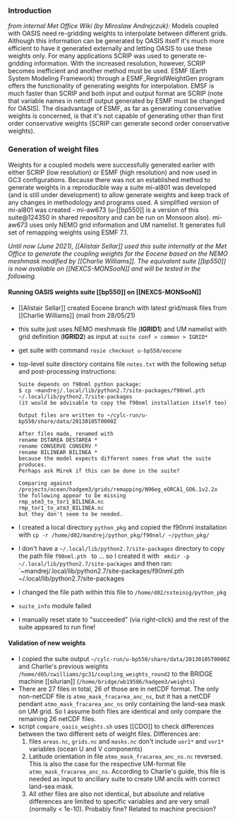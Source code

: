 ### Introduction
*from internal Met Office Wiki (by Miroslaw Andrejczuk):*
Models coupled with OASIS need re-gridding weights to interpolate between different grids. Although this information can be generated by OASIS itself it's much more efficient to have it generated externally and letting OASIS to use these weights only. For many applications SCRIP was used to generate re-gridding information. With the increased resolution, however, SCRIP becomes inefficient and another method must be used. ESMF (Earth System Modeling Framework) through a ESMF_RegridWeightGen program offers the functionality of generating weights for interpolation. EMSF is much faster than SCRIP and both input and output format are SCRIP (note that variable names in netcdf output generated by ESMF must be changed for OASIS). The disadvantage of ESMF, as far as generating conservative weights is concerned, is that it's not capable of generating other than first order conservative weights (SCRIP can generate second order conservative weights).

### Generation of weight files
Weights for a coupled models were successfully generated earlier with either SCRIP (low resolution) or ESMF (high resolution) and now used in GC3 configurations. Because there was not an established method to generate weights in a reproducible way a suite mi-al801 was developed (and is still under development) to allow generate weights and keep track of any changes in methodology and programs used. 
A simplified version of mi-al801 was created - mi-aw673 (u-[[bp550]] is a version of this suite@124350 in shared repository and can be run on Monsoon also). mi-aw673 uses only NEMO grid information and UM namelist. It generates full set of remapping weights using ESMF 7.1.
 
*Until now (June 2021), [[Alistair Sellar]] used this suite internally at the Met Office to generate the coupling weights for the Eocene based on the NEMO meshmask modified by [[Charlie Williams]]. The equivalent suite [[bp550]] is now available on [[NEXCS-MONSooN]] and will be tested in the following.*
 
#### Running OASIS weights suite [[bp550]] on [[NEXCS-MONSooN]]
 - [[Alistair Sellar]] created Eocene branch with latest grid/mask files from [[Charlie Williams]] (mail from 28/05/21)
 - this suite just uses NEMO meshmask file (**IGRID1**) and UM namelist with grid definition (**IGRID2**) as input at `suite conf > common > IGRID*`
 - get suite with command `rosie checkout u-bp550/eocene`
 - top-level suite directory contains file `notes.txt` with the following setup and post-processing instructions:

	```
	Suite depends on f90nml python package:
	$ cp ~mandrej/.local/lib/python2.7/site-packages/f90nml.pth ~/.local/lib/python2.7/site-packages
	(it would be advisable to copy the f90nml installation itself too)

	Output files are written to ~/cylc-run/u-bp550/share/data/20130105T0000Z

	After files made, renamed with
	rename DSTAREA DESTAREA *
	rename CONSERVE CONSERV *
	rename BILINEAR BILINEA *
	because the model expects different names from what the suite produces.
	Perhaps ask Mirek if this can be done in the suite?

	Comparing against
	/projects/ocean/hadgem3/grids/remapping/N96eg_eORCA1_GO6.1v2.2x
	the following appear to be missing
	rmp_atm3_to_tor1_BILINEA.nc
	rmp_tor1_to_atm3_BILINEA.nc
	but they don't seem to be needed.

	``` 
 - I created a local directory `python_pkg` and copied the f90nml installation with `cp -r /home/d02/mandrej/python_pkg/f90nml/ ~/python_pkg/`
 - I don't have a `~/.local/lib/python2.7/site-packages` directory to copy the path file `f90nml.pth ` to ... so I created it with ` mkdir -p ~/.local/lib/python2.7/site-packages` and then ran: `~mandrej/.local/lib/python2.7/site-packages/f90nml.pth ~/.local/lib/python2.7/site-packages
 - I changed the file path within this file to `/home/d02/ssteinig/python_pkg`
 - `suite_info` module failed
 - I manually reset state to "succeeded" (via right-click) and the rest of the suite appeared to run fine!

#### Validation of new weights
- I copied the suite output `~/cylc-run/u-bp550/share/data/20130105T0000Z` and Charlie's previous weights `/home/d05/cwilliams/gc31/coupling_weights_round2` to the BRIDGE machine [[silurian]] (`/home/bridge/wb19586/hadgem3/weights`)
- There are 27 files in total, 26 of those are in netCDF format. The only non-netCDF file is `atmo_mask_fracarea_anc_ns`, but it has a netCDF pendant `atmo_mask_fracarea_anc_ns` only containing the land-sea mask on UM grid. So I assume both files are identical and only compare the remaining 26 netCDF files.
- script `compare_oasis_weights.sh` uses [[CDO]] to check differences between the two different sets of weight files. DIfferences are:
    1. files `areas.nc`, `grids.nc` and `masks.nc` don't include `uor1*` and `vor1*` variables (ocean U and V components)
    2. Latitude orientation in file `atmo_mask_fracarea_anc_ns.nc` reversed. This is also the case for the respective UM-format file `atmo_mask_fracarea_anc_ns`. According to Charlie's guide, this file is needed as input to ancillary suite to create UM ancils with correct land-sea mask.
    3. All other files are also not identical, but absolute and relative differences are limited to specific variables and are very small (normally < 1e-10). Probably fine? Related to machine precision?